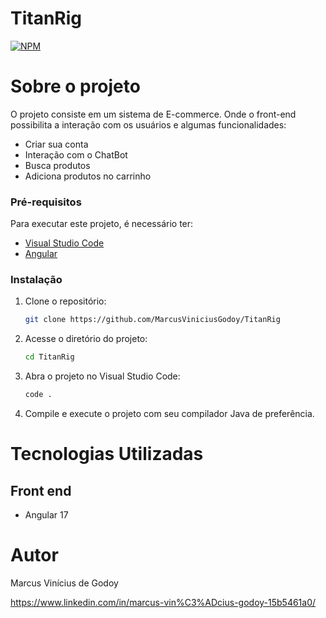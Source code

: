 # TitanRig
[![NPM](https://img.shields.io/npm/l/react)](https://github.com/MarcusViniciusGodoy/TitanRig/blob/main/LICENSE)

# Sobre o projeto

O projeto consiste em um sistema de E-commerce. Onde o front-end possibilita a interação com os usuários e algumas funcionalidades:
 - Criar sua conta
 - Interação com o ChatBot
 - Busca produtos
 - Adiciona produtos no carrinho

### Pré-requisitos
 Para executar este projeto, é necessário ter:
 - [Visual Studio Code](https://code.visualstudio.com/)
 - [Angular](https://angular.dev/installation)

### Instalação
 
 1. Clone o repositório:
    ```bash
    git clone https://github.com/MarcusViniciusGodoy/TitanRig
    ```
 
 2. Acesse o diretório do projeto:
    ```bash
    cd TitanRig
    ```
 
 3. Abra o projeto no Visual Studio Code:
    ```bash
    code .
    ```
 
 4. Compile e execute o projeto com seu compilador Java de preferência.
 

# Tecnologias Utilizadas
## Front end
- Angular 17

# Autor
Marcus Vinícius de Godoy 

https://www.linkedin.com/in/marcus-vin%C3%ADcius-godoy-15b5461a0/

